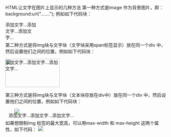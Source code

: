 HTML让文字在图片上显示的几种方法
第一种方式是image 作为背景图片，即：background:url(".......");
例如如下代码块：
<div style="background:url('https://github.com/images/icons/emoji/unicode/23ec.png') no-repeat;width:100px;height:50px">添加文字...添加文字...添加文字...</div>

第二种方式是将img块与文字块（文字块采用span标签显示）放在同一个div 中，然后设置他们之间的位置，例如如下代码块：
<div style="position: relative; width: 170px; height: 89px;">
<img src="https://github.com/images/icons/emoji/unicode/23ec.png" width="170" height="89" alt="">
<span style="position: absolute; top: 0; left: 0;">添加文字...添加文字...添加文字...</span>
</div> 


第三种方式是将img块与文字块（文本块存放在div中）放在同一个div 中，然后设置他们之间的位置，例如如下代码块：
<div style="position:relative;">
　　<img src="https://github.com/images/icons/emoji/unicode/23ec.png" />
　　<div style="position:absolute; z-index:2; left:10px; top:10px">添加文字...添加文字...添加文字...</div>
</div>


如果想限制img 标签的最大宽高，可以用max-width 和 max-height 这两个属性，如下代码：
<img src="https://github.com/images/icons/emoji/unicode/23ec.png" style="max-width:100px; max-height:100px" />

